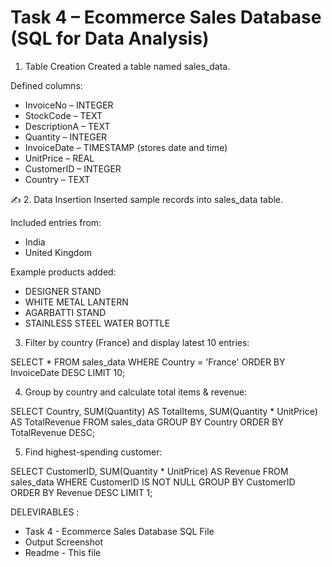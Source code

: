 # Task 4 – Ecommerce Sales Database (SQL for Data Analysis)

1. Table Creation
Created a table named sales_data.

Defined columns:
  - InvoiceNo – INTEGER
  - StockCode – TEXT
  - DescriptionA – TEXT
  - Quantity – INTEGER
  - InvoiceDate – TIMESTAMP (stores date and time)
  - UnitPrice – REAL
  - CustomerID – INTEGER
  - Country – TEXT

✍️ 2. Data Insertion
Inserted sample records into sales_data table.

Included entries from:
  - India
  - United Kingdom

Example products added:
  - DESIGNER STAND
  - WHITE METAL LANTERN
  - AGARBATTI STAND
  - STAINLESS STEEL WATER BOTTLE

3. Filter by country (France) and display latest 10 entries:

  SELECT * FROM sales_data
  WHERE Country = 'France'
  ORDER BY InvoiceDate DESC
  LIMIT 10;

4. Group by country and calculate total items & revenue:

  SELECT Country, SUM(Quantity) AS TotalItems, SUM(Quantity * UnitPrice) AS TotalRevenue
  FROM sales_data
  GROUP BY Country
  ORDER BY TotalRevenue DESC;

5. Find highest-spending customer:

  SELECT CustomerID, SUM(Quantity * UnitPrice) AS Revenue
  FROM sales_data
  WHERE CustomerID IS NOT NULL
  GROUP BY CustomerID
  ORDER BY Revenue DESC
    LIMIT 1;


DELEVIRABLES : 
- Task 4 - Ecommerce  Sales Database SQL File
- Output Screenshot
- Readme - This file

